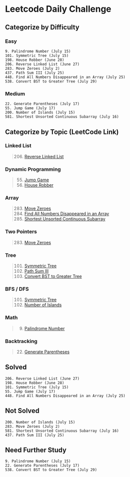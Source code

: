 # Leetcode Daily Challenge

## Categorize by Difficulty
### Easy
```aidl
9. Palindrome Number (July 15)
101. Symmetric Tree (July 15)
198. House Robber (June 28)
206. Reverse Linked List (June 27)
283. Move Zeroes (July 2)
437. Path Sum III (July 25)
448. Find All Numbers Disappeared in an Array (July 25)
538. Convert BST to Greater Tree (July 29)
```

### Medium
```aidl
22. Generate Parentheses (July 17)
55. Jump Game (July 17)
200. Number of Islands (July 15)
581. Shortest Unsorted Continuous Subarray (July 16)
```
## Categorize by Topic (LeetCode Link)
### Linked List
> 206. [Reverse Linked List](https://leetcode.com/problems/reverse-linked-list/)
### Dynamic Programming
> 55. [Jump Game](https://leetcode.com/problems/jump-game/)
> 192. [House Robber](https://leetcode.com/problems/house-robber/)
### Array
> 283. [Move Zeroes](https://leetcode.com/problems/move-zeroes/)
> 448. [Find All Numbers Disappeared in an Array](https://leetcode.com/problems/find-all-numbers-disappeared-in-an-array/)
> 581. [Shortest Unsorted Continuous Subarray](https://leetcode.com/problems/shortest-unsorted-continuous-subarray/)
### Two Pointers
> 283. [Move Zeroes](https://leetcode.com/problems/move-zeroes/)
### Tree
> 101. [Symmetric Tree](https://leetcode.com/problems/symmetric-tree/)
> 437. [Path Sum III](https://leetcode.com/problems/path-sum-iii/)
> 538. [Convert BST to Greater Tree](https://leetcode.com/problems/symmetric-tree/)
### BFS / DFS
> 101. [Symmetric Tree](https://leetcode.com/problems/symmetric-tree/)
> 200. [Number of Islands](https://leetcode.com/problems/number-of-islands/)
### Math
> 9. [Palindrome Number](https://leetcode.com/problems/palindrome-number/)
### Backtracking
> 22. [Generate Parentheses](https://leetcode.com/problems/generate-parentheses/)
## Solved
```aidl
206. Reverse Linked List (June 27)
198. House Robber (June 28)
101. Symmetric Tree (July 15)
55. Jump Game (July 17)
448. Find All Numbers Disappeared in an Array (July 25)
```
## Not Solved
```aidl
200. Number of Islands (July 15)
283. Move Zeroes (July 2)
581. Shortest Unsorted Continuous Subarray (July 16)
437. Path Sum III (July 25)
```
## Need Further Study
```aidl
9. Palindrome Number (July 15)
22. Generate Parentheses (July 17)
538. Convert BST to Greater Tree (July 29)
```
